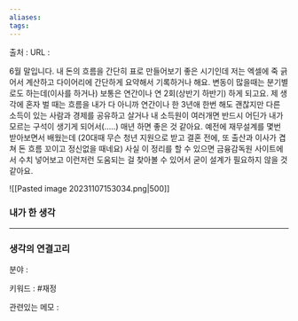 ```yaml
---
aliases: 
tags:
---
```

출처 : 
URL : 

6월 말입니다. 내 돈의 흐름을 간단히 표로 만들어보기 좋은 시기인데 저는 엑셀에 죽 긁어서 계산하고 다이어리에 간단하게 요약해서 기록하거나 해요. 변동이 많을때는 분기별로도 하는데(이사를 하거나)
보통은 연간이나 연 2회(상반기 하반기) 하게 되고요. 제 생각에 혼자 벌 때는 흐름을 내가 다 아니까 연간이나 한 3년애 한번 해도 괜찮지만 다른 소득이 있는 사람과 경제를 공유하고 살거나 내 소득원이 여러개면 반드시 어딘가 내가 모르는 구석이 생기게 되어서(…..) 매년 하면 좋은 것 같아요.
예전에 재무설계를 몇번 받아보면서 배웠는데 (20대때 무슨 청년 지원으로 받고 결혼 전에, 또 출산과 이사가 겹쳐 돈 흐름 꼬이고 정신없을 때네요) 사실 이 정리를 할 수 있으면 금융감독원 사이트에서 수치 넣어보고 이런저런 도움되는 걸 찾아볼 수 있어서 굳이 설계가 필요하지 않을 것 같아요.

![[Pasted image 20231107153034.png|500]]

### 내가 한 생각

---
### 생각의 연결고리
분야 : 

키워드 : #재정


관련있는 메모 : 
